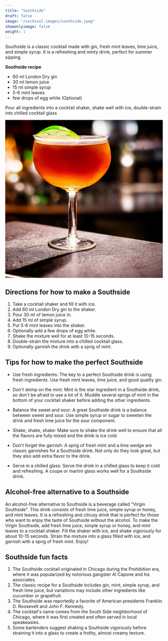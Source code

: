 ```yaml
---
title: "Southside"
draft: false
image: "/cocktail-images/southside.jpeg"
showonlyimage: false
weight: 1
---
```


Southside is a classic cocktail made with gin, fresh mint leaves, lime juice, and simple syrup. It is a refreshing and minty drink, perfect for summer sipping.

<!--more-->

**Southside recipe**

- 60 ml London Dry gin
- 30 ml lemon juice
- 15 ml simple syrup
- 5-6 mint leaves
- few drops of egg white (Optional)


Pour all ingredients into a cocktail shaker, shake well with ice, double-strain into chilled cocktail glass

![](/cocktail-images/southside.jpeg)


## Directions for how to make a Southside

1. Take a cocktail shaker and fill it with ice.
2. Add 60 ml London Dry gin to the shaker.
3. Pour 30 ml of lemon juice in.
4. Add 15 ml of simple syrup.
5. Put 5-6 mint leaves into the shaker.
6. Optionally add a few drops of egg white.
7. Shake the mixture well for at least 10-15 seconds.
8. Double-strain the mixture into a chilled cocktail glass.
9. Optionally garnish the drink with a sprig of mint.

## Tips for how to make the perfect Southside

- Use fresh ingredients: The key to a perfect Southside drink is using fresh ingredients. Use fresh mint leaves, lime juice, and good quality gin.

- Don't skimp on the mint: Mint is the star ingredient in a Southside drink, so don't be afraid to use a lot of it. Muddle several sprigs of mint in the bottom of your cocktail shaker before adding the other ingredients.

- Balance the sweet and sour: A great Southside drink is a balance between sweet and sour. Use simple syrup or sugar to sweeten the drink and fresh lime juice for the sour component.

- Shake, shake, shake: Make sure to shake the drink well to ensure that all the flavors are fully mixed and the drink is ice cold.

- Don't forget the garnish: A sprig of fresh mint and a lime wedge are classic garnishes for a Southside drink. Not only do they look great, but they also add extra flavor to the drink.

- Serve in a chilled glass: Serve the drink in a chilled glass to keep it cold and refreshing. A coupe or martini glass works well for a Southside drink.

## Alcohol-free alternative to a Southside

An alcohol-free alternative to Southside is a beverage called "Virgin Southside". This drink consists of fresh lime juice, simple syrup or honey, and mint leaves. It is a refreshing and citrusy drink that is perfect for those who want to enjoy the taste of Southside without the alcohol. To make the Virgin Southside, add fresh lime juice, simple syrup or honey, and mint leaves to a cocktail shaker. Fill the shaker with ice, and shake vigorously for about 10-15 seconds. Strain the mixture into a glass filled with ice, and garnish with a sprig of fresh mint. Enjoy!

## Southside fun facts

1. The Southside cocktail originated in Chicago during the Prohibition era, where it was popularized by notorious gangster Al Capone and his associates.
2. The classic recipe for a Southside includes gin, mint, simple syrup, and fresh lime juice, but variations may include other ingredients like cucumber or grapefruit.
3. The Southside was reportedly a favorite of American presidents Franklin D. Roosevelt and John F. Kennedy.
4. The cocktail's name comes from the South Side neighborhood of Chicago, where it was first created and often served in local speakeasies.
5. Some bartenders suggest shaking a Southside vigorously before straining it into a glass to create a frothy, almost creamy texture.
